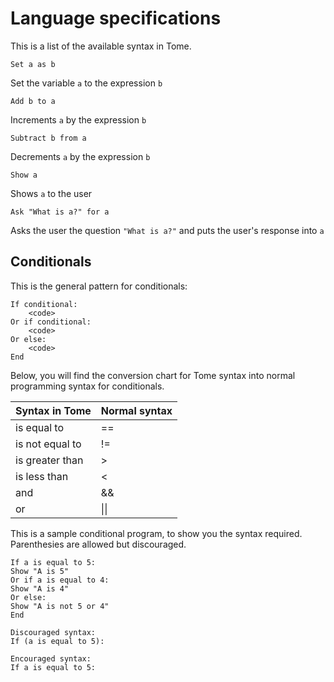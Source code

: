 # Language specifications

This is a list of the available syntax in Tome.

```
Set a as b
```

Set the variable `a` to the expression `b`

```
Add b to a
```

Increments `a` by the expression `b`

```
Subtract b from a
```

Decrements `a` by the expression `b`


```
Show a
```

Shows `a` to the user


```
Ask "What is a?" for a
```

Asks the user the question `"What is a?"` and puts the user's response into `a`


## Conditionals

This is the general pattern for conditionals:
```
If conditional:
    <code>
Or if conditional:
    <code>
Or else:
    <code>
End
```


Below, you will find the conversion chart for Tome syntax into normal programming syntax for conditionals.

| Syntax in Tome  | Normal syntax |
|-----------------|---------------|
|   is equal to   |       ==      |
| is not equal to |       !=      |
| is greater than |       >       |
|   is less than  |       <       |
|       and       |       &&      |
|        or       |       \|\|      |

This is a sample conditional program, to show you the syntax required. Parenthesies are allowed but discouraged.
```
If a is equal to 5:
Show "A is 5"
Or if a is equal to 4:
Show "A is 4"
Or else:
Show "A is not 5 or 4"
End
```
```
Discouraged syntax:
If (a is equal to 5):

Encouraged syntax:
If a is equal to 5:
```